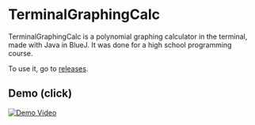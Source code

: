 # TerminalGraphingCalc
TerminalGraphingCalc is a polynomial graphing calculator in the terminal, made with Java in BlueJ. It was done for a high school programming course.

To use it, go to [releases](https://github.com/mattyHerzig/TerminalGraphingCalc/releases).

## Demo (click)
[![Demo Video](https://img.youtube.com/vi/T3Ou6K13MoE/0.jpg)](https://www.youtube.com/watch?v=T3Ou6K13MoE "BubbleBlitz Demo")
